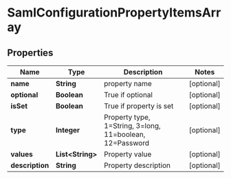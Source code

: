 

# SamlConfigurationPropertyItemsArray

## Properties

Name | Type | Description | Notes
------------ | ------------- | ------------- | -------------
**name** | **String** | property name |  [optional]
**optional** | **Boolean** | True if optional |  [optional]
**isSet** | **Boolean** | True if property is set |  [optional]
**type** | **Integer** | Property type, 1&#x3D;String, 3&#x3D;long, 11&#x3D;boolean, 12&#x3D;Password |  [optional]
**values** | **List&lt;String&gt;** | Property value |  [optional]
**description** | **String** | Property description |  [optional]




